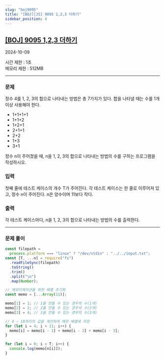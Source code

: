 ```yaml
---
slug: "boj9095"
title: "[BOJ][JS] 9095 1,2,3 더하기"
sidebar_position: 4
---
```


## [[BOJ] 9095 1,2,3 더하기](https://www.acmicpc.net/problem/9095)

2024-10-09

시간 제한 : 1초  
메모리 제한 : 512MB

---

### 문제

정수 4를 1, 2, 3의 합으로 나타내는 방법은 총 7가지가 있다. 합을 나타낼 때는 수를 1개 이상 사용해야 한다.

- 1+1+1+1
- 1+1+2
- 1+2+1
- 2+1+1
- 2+2
- 1+3
- 3+1

정수 n이 주어졌을 때, n을 1, 2, 3의 합으로 나타내는 방법의 수를 구하는 프로그램을 작성하시오.

### 입력

첫째 줄에 테스트 케이스의 개수 T가 주어진다. 각 테스트 케이스는 한 줄로 이루어져 있고, 정수 n이 주어진다. n은 양수이며 11보다 작다.

### 출력

각 테스트 케이스마다, n을 1, 2, 3의 합으로 나타내는 방법의 수를 출력한다.

---

### 문제 풀이

```js
const filepath =
  process.platform === "linux" ? "/dev/stdin" : "../../input.txt";
const [T, ...n] = require("fs")
  .readFileSync(filepath)
  .toString()
  .trim()
  .split("\n")
  .map(Number);

// 메모이제이션을 위한 배열 초기화
const memo = [...Array(11)];

memo[1] = 1; // 1을 만들 수 있는 경우의 수(1개)
memo[2] = 2; // 2를 만들 수 있는 경우의 수(2개)
memo[3] = 4; // 3을 만들 수 있는 경우의 수(3개)

// 4 ~ 10까지의 값을 계산하여 메모 배열에 저장
for (let i = 4; i < 11; i++) {
  memo[i] = memo[i - 1] + memo[i - 2] + memo[i - 3];
}

for (let i = 0; i < T; i++) {
  console.log(memo[n[i]]);
}
```
